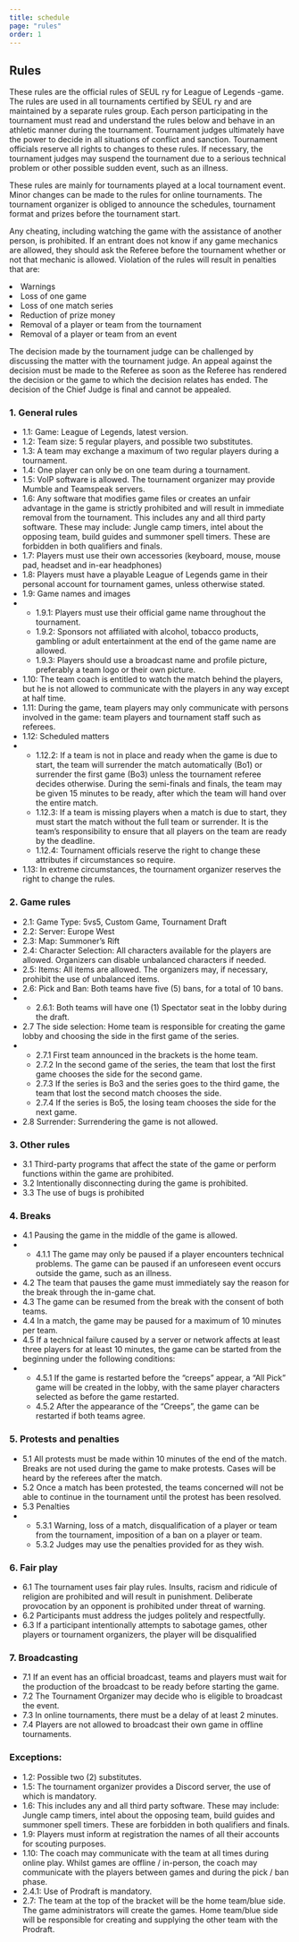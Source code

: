 ```yaml
---
title: schedule
page: "rules"
order: 1
---
```


## Rules

These rules are the official rules of SEUL ry for League of Legends -game. The rules are
used in all tournaments certified by SEUL ry and are maintained by a separate rules group.
Each person participating in the tournament must read and understand the rules below and
behave in an athletic manner during the tournament. Tournament judges ultimately have the
power to decide in all situations of conflict and sanction. Tournament officials reserve all
rights to changes to these rules. If necessary, the tournament judges may suspend the
tournament due to a serious technical problem or other possible sudden event, such as an
illness.

These rules are mainly for tournaments played at a local tournament event. Minor changes
can be made to the rules for online tournaments. The tournament organizer is obliged to
announce the schedules, tournament format and prizes before the tournament start.

Any cheating, including watching the game with the assistance of another person, is
prohibited. If an entrant does not know if any game mechanics are allowed, they should ask
the Referee before the tournament whether or not that mechanic is allowed. Violation of the
rules will result in penalties that are:

<cl>
    <li>Warnings</li>
    <li>Loss of one game  </li>
    <li>Loss of one match series  </li>
    <li>Reduction of prize money  </li>
    <li>Removal of a player or team from the tournament  </li>
    <li>Removal of a player or team from an event  </li>
</cl>

The decision made by the tournament judge can be challenged by discussing the matter with
the tournament judge. An appeal against the decision must be made to the Referee as soon
as the Referee has rendered the decision or the game to which the decision relates has
ended. The decision of the Chief Judge is final and cannot be appealed.

### 1. General rules
  - 1.1: Game: League of Legends, latest version.
  - 1.2: Team size: 5 regular players, and possible two substitutes.
  - 1.3: A team may exchange a maximum of two regular players during a tournament.
  - 1.4: One player can only be on one team during a tournament.
  - 1.5: VoIP software is allowed. The tournament organizer may provide Mumble and
Teamspeak servers.
  - 1.6: Any software that modifies game files or creates an unfair advantage in the
  game is strictly prohibited and will result in immediate removal from the tournament.
  This includes any and all third party software. These may include: Jungle camp
  timers, intel about the opposing team, build guides and summoner spell timers.
  These are forbidden in both qualifiers and finals.
  - 1.7: Players must use their own accessories (keyboard, mouse, mouse pad, headset
  and in-ear headphones)
  - 1.8: Players must have a playable League of Legends game in their personal
  account for tournament games, unless otherwise stated.
  - 1.9: Game names and images
  -
    - 1.9.1: Players must use their official game name throughout the tournament.
    - 1.9.2: Sponsors not affiliated with alcohol, tobacco products, gambling or
    adult entertainment at the end of the game name are allowed.
    - 1.9.3: Players should use a broadcast name and profile picture, preferably a
    team logo or their own picture.
  - 1.10: The team coach is entitled to watch the match behind the players, but he is not
  allowed to communicate with the players in any way except at half time.
  - 1.11: During the game, team players may only communicate with persons involved in
  the game: team players and tournament staff such as referees.
  - 1.12: Scheduled matters
  -
    - 1.12.2: If a team is not in place and ready when the game is due to start, the
    team will surrender the match automatically (Bo1) or surrender the first game
    (Bo3) unless the tournament referee decides otherwise. During the
    semi-finals and finals, the team may be given 15 minutes to be ready, after
    which the team will hand over the entire match.
    - 1.12.3: If a team is missing players when a match is due to start, they must
    start the match without the full team or surrender. It is the team’s responsibility
    to ensure that all players on the team are ready by the deadline.
    - 1.12.4: Tournament officials reserve the right to change these attributes if
    circumstances so require.
  - 1.13: In extreme circumstances, the tournament organizer reserves the right to
  change the rules.

### 2. Game rules
  - 2.1: Game Type: 5vs5, Custom Game, Tournament Draft
  - 2.2: Server: Europe West
  - 2.3: Map: Summoner’s Rift
  - 2.4: Character Selection: All characters available for the players are allowed.
  Organizers can disable unbalanced characters if needed.
  - 2.5: Items: All items are allowed. The organizers may, if necessary, prohibit the use of
  unbalanced items.
  - 2.6: Pick and Ban: Both teams have five (5) bans, for a total of 10 bans.
  - 
    - 2.6.1: Both teams will have one (1) Spectator seat in the lobby during the
    draft.
  - 2.7 The side selection: Home team is responsible for creating the game lobby and
  choosing the side in the first game of the series.
  -
    - 2.7.1 First team announced in the brackets is the home team.
    - 2.7.2 In the second game of the series, the team that lost the first game
    chooses the side for the second game.
    - 2.7.3 If the series is Bo3 and the series goes to the third game, the team that
    lost the second match chooses the side.
    - 2.7.4 If the series is Bo5, the losing team chooses the side for the next game.
  - 2.8 Surrender: Surrendering the game is not allowed.

### 3. Other rules
   - 3.1 Third-party programs that affect the state of the game or perform functions within
   the game are prohibited.
   - 3.2 Intentionally disconnecting during the game is prohibited.
   - 3.3 The use of bugs is prohibited
  
### 4. Breaks
  - 4.1 Pausing the game in the middle of the game is allowed.
  -
    - 4.1.1 The game may only be paused if a player encounters technical
     problems. The game can be paused if an unforeseen event occurs outside
     the game, such as an illness.
   - 4.2 The team that pauses the game must immediately say the reason for the break
   through the in-game chat.
   - 4.3 The game can be resumed from the break with the consent of both teams.
   - 4.4 In a match, the game may be paused for a maximum of 10 minutes per team.
   - 4.5 If a technical failure caused by a server or network affects at least three players
   for at least 10 minutes, the game can be started from the beginning under the
   following conditions:
   -
     - 4.5.1 If the game is restarted before the “creeps” appear, a “All Pick” game
     will be created in the lobby, with the same player characters selected as
     before the game restarted.
     - 4.5.2 After the appearance of the “Creeps”, the game can be restarted if both
        teams agree.

### 5. Protests and penalties
   - 5.1 All protests must be made within 10 minutes of the end of the match. Breaks are
   not used during the game to make protests. Cases will be heard by the referees after
   the match.
   - 5.2 Once a match has been protested, the teams concerned will not be able to
   continue in the tournament until the protest has been resolved.
   - 5.3 Penalties
   - 
     - 5.3.1 Warning, loss of a match, disqualification of a player or team from the
     tournament, imposition of a ban on a player or team.
     - 5.3.2 Judges may use the penalties provided for as they wish.

### 6. Fair play
   - 6.1 The tournament uses fair play rules. Insults, racism and ridicule of religion are
   prohibited and will result in punishment. Deliberate provocation by an opponent is
   prohibited under threat of warning.
   - 6.2 Participants must address the judges politely and respectfully.
   - 6.3 If a participant intentionally attempts to sabotage games, other players or
   tournament organizers, the player will be disqualified

### 7. Broadcasting
  - 7.1 If an event has an official broadcast, teams and players must wait for the
  production of the broadcast to be ready before starting the game.
  - 7.2 The Tournament Organizer may decide who is eligible to broadcast the event.
  - 7.3 In online tournaments, there must be a delay of at least 2 minutes.
  - 7.4 Players are not allowed to broadcast their own game in offline tournaments.
  
### Exceptions:
  - 1.2: Possible two (2) substitutes.
  - 1.5: The tournament organizer provides a Discord server, the use of which is
  mandatory.
  - 1.6: This includes any and all third party software. These may include: Jungle camp
  timers, intel about the opposing team, build guides and summoner spell timers.
  These are forbidden in both qualifiers and finals.
  - 1.9: Players must inform at registration the names of all their accounts for scouting
  purposes.
  - 1.10: The coach may communicate with the team at all times during online play.
  Whilst games are offline / in-person, the coach may communicate with the players
  between games and during the pick / ban phase.
  - 2.4.1: Use of Prodraft is mandatory.
  - 2.7: The team at the top of the bracket will be the home team/blue side. The game
  administrators will create the games. Home team/blue side will be responsible for
  creating and supplying the other team with the Prodraft.

&nbsp;
